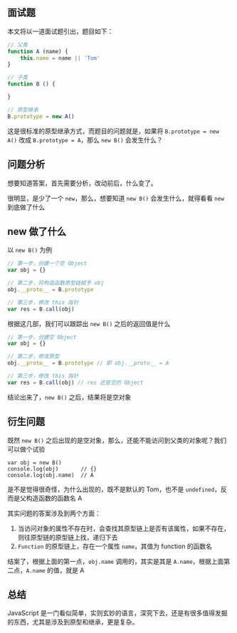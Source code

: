 ## 面试题 ###

本文将以一道面试题引出，题目如下：

```js
// 父类
function A (name) {
    this.name = name || 'Tom'
}

// 子类
function B () {

}

// 原型继承
B.prototype = new A()
```

这是很标准的原型继承方式，而题目的问题就是，如果将 `B.prototype = new A()` 改成 `B.prototype = A`，那么 `new B()` 会发生什么？

## 问题分析 ##

想要知道答案，首先需要分析，改动前后，什么变了。

很明显，是少了一个 `new`，那么，想要知道 `new B()` 会发生什么，就得看看 `new` 到底做了什么

## new 做了什么  ##

以 `new B()` 为例

```js
// 第一步，创建一个空 Object
var obj = {}

// 第二步，将构造函数原型链赋予 obj
obj.__proto__ = B.prototype

// 第三步，修改 this 指针
var res = B.call(obj)
```

根据这几部，我们可以跟踪出 `new B()` 之后的返回值是什么

```js
// 第一步，创建空 Object
var obj = {}

// 第二步，修改原型
obj.__proto__ = B.prototype // 即 obj.__proto__ = A

// 第三步，修改 this 指针
var res = B.call(obj) // res 还是空的 Object
```

结论出来了，`new B()` 之后，结果将是空对象

## 衍生问题 ##

既然 `new B()` 之后出现的是空对象，那么，还能不能访问到父类的对象呢？我们可以做个试验

```
var obj = new B()
console.log(obj)       // {}
console.log(obj.name)  // A
```

是不是觉得很奇怪，为什么出现的，既不是默认的 Tom，也不是 `undefined`，反而是父构造函数的函数名 A

其实问题的答案涉及到两个方面：

1. 当访问对象的属性不存在时，会查找其原型链上是否有该属性，如果不存在，则往原型链的原型链上找，递归下去
2. `Function` 的原型链上，存在一个属性 `name`，其值为 function 的函数名

结案了，根据上面的第一点，`obj.name` 调用的，其实是其是 `A.name`，根据上面第二点，`A.name` 的值，就是 A

## 总结 ##

JavaScript 是一门看似简单，实则玄妙的语言，深究下去，还是有很多值得发掘的东西，尤其是涉及到原型和继承，更是复杂。
